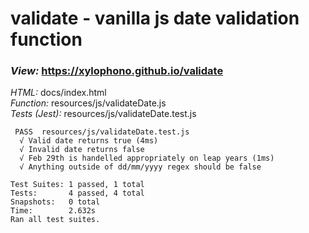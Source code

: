 # validate - vanilla js date validation function

### _View:_ https://xylophono.github.io/validate

_HTML:_ docs/index.html  
_Function:_ resources/js/validateDate.js  
_Tests (Jest):_ resources/js/validateDate.test.js  

```
 PASS  resources/js/validateDate.test.js
  √ Valid date returns true (4ms)
  √ Invalid date returns false
  √ Feb 29th is handelled appropriately on leap years (1ms)
  √ Anything outside of dd/mm/yyyy regex should be false

Test Suites: 1 passed, 1 total
Tests:       4 passed, 4 total
Snapshots:   0 total
Time:        2.632s
Ran all test suites.
```